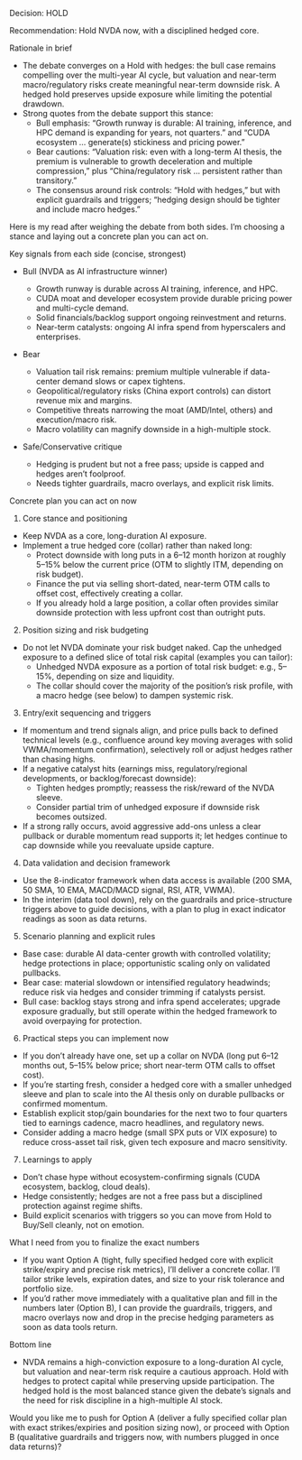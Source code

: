 Decision: HOLD

Recommendation: Hold NVDA now, with a disciplined hedged core.

Rationale in brief
- The debate converges on a Hold with hedges: the bull case remains compelling over the multi-year AI cycle, but valuation and near-term macro/regulatory risks create meaningful near-term downside risk. A hedged hold preserves upside exposure while limiting the potential drawdown.
- Strong quotes from the debate support this stance:
  - Bull emphasis: “Growth runway is durable: AI training, inference, and HPC demand is expanding for years, not quarters.” and “CUDA ecosystem … generate(s) stickiness and pricing power.”
  - Bear cautions: “Valuation risk: even with a long-term AI thesis, the premium is vulnerable to growth deceleration and multiple compression,” plus “China/regulatory risk … persistent rather than transitory.”
  - The consensus around risk controls: “Hold with hedges,” but with explicit guardrails and triggers; “hedging design should be tighter and include macro hedges.”

Here is my read after weighing the debate from both sides. I’m choosing a stance and laying out a concrete plan you can act on.

Key signals from each side (concise, strongest)
- Bull (NVDA as AI infrastructure winner)
  - Growth runway is durable across AI training, inference, and HPC.
  - CUDA moat and developer ecosystem provide durable pricing power and multi-cycle demand.
  - Solid financials/backlog support ongoing reinvestment and returns.
  - Near-term catalysts: ongoing AI infra spend from hyperscalers and enterprises.

- Bear
  - Valuation tail risk remains: premium multiple vulnerable if data-center demand slows or capex tightens.
  - Geopolitical/regulatory risks (China export controls) can distort revenue mix and margins.
  - Competitive threats narrowing the moat (AMD/Intel, others) and execution/macro risk.
  - Macro volatility can magnify downside in a high-multiple stock.

- Safe/Conservative critique
  - Hedging is prudent but not a free pass; upside is capped and hedges aren’t foolproof.
  - Needs tighter guardrails, macro overlays, and explicit risk limits.

Concrete plan you can act on now

1) Core stance and positioning
- Keep NVDA as a core, long-duration AI exposure.
- Implement a true hedged core (collar) rather than naked long:
  - Protect downside with long puts in a 6–12 month horizon at roughly 5–15% below the current price (OTM to slightly ITM, depending on risk budget).
  - Finance the put via selling short-dated, near-term OTM calls to offset cost, effectively creating a collar.
  - If you already hold a large position, a collar often provides similar downside protection with less upfront cost than outright puts.

2) Position sizing and risk budgeting
- Do not let NVDA dominate your risk budget naked. Cap the unhedged exposure to a defined slice of total risk capital (examples you can tailor):
  - Unhedged NVDA exposure as a portion of total risk budget: e.g., 5–15%, depending on size and liquidity.
  - The collar should cover the majority of the position’s risk profile, with a macro hedge (see below) to dampen systemic risk.

3) Entry/exit sequencing and triggers
- If momentum and trend signals align, and price pulls back to defined technical levels (e.g., confluence around key moving averages with solid VWMA/momentum confirmation), selectively roll or adjust hedges rather than chasing highs.
- If a negative catalyst hits (earnings miss, regulatory/regional developments, or backlog/forecast downside):
  - Tighten hedges promptly; reassess the risk/reward of the NVDA sleeve.
  - Consider partial trim of unhedged exposure if downside risk becomes outsized.
- If a strong rally occurs, avoid aggressive add-ons unless a clear pullback or durable momentum read supports it; let hedges continue to cap downside while you reevaluate upside capture.

4) Data validation and decision framework
- Use the 8-indicator framework when data access is available (200 SMA, 50 SMA, 10 EMA, MACD/MACD signal, RSI, ATR, VWMA).
- In the interim (data tool down), rely on the guardrails and price-structure triggers above to guide decisions, with a plan to plug in exact indicator readings as soon as data returns.

5) Scenario planning and explicit rules
- Base case: durable AI data-center growth with controlled volatility; hedge protections in place; opportunistic scaling only on validated pullbacks.
- Bear case: material slowdown or intensified regulatory headwinds; reduce risk via hedges and consider trimming if catalysts persist.
- Bull case: backlog stays strong and infra spend accelerates; upgrade exposure gradually, but still operate within the hedged framework to avoid overpaying for protection.

6) Practical steps you can implement now
- If you don’t already have one, set up a collar on NVDA (long put 6–12 months out, 5–15% below price; short near-term OTM calls to offset cost).
- If you’re starting fresh, consider a hedged core with a smaller unhedged sleeve and plan to scale into the AI thesis only on durable pullbacks or confirmed momentum.
- Establish explicit stop/gain boundaries for the next two to four quarters tied to earnings cadence, macro headlines, and regulatory news.
- Consider adding a macro hedge (small SPX puts or VIX exposure) to reduce cross-asset tail risk, given tech exposure and macro sensitivity.

7) Learnings to apply
- Don’t chase hype without ecosystem-confirming signals (CUDA ecosystem, backlog, cloud deals).
- Hedge consistently; hedges are not a free pass but a disciplined protection against regime shifts.
- Build explicit scenarios with triggers so you can move from Hold to Buy/Sell cleanly, not on emotion.

What I need from you to finalize the exact numbers
- If you want Option A (tight, fully specified hedged core with explicit strike/expiry and precise risk metrics), I’ll deliver a concrete collar. I’ll tailor strike levels, expiration dates, and size to your risk tolerance and portfolio size.
- If you’d rather move immediately with a qualitative plan and fill in the numbers later (Option B), I can provide the guardrails, triggers, and macro overlays now and drop in the precise hedging parameters as soon as data tools return.

Bottom line
- NVDA remains a high-conviction exposure to a long-duration AI cycle, but valuation and near-term risk require a cautious approach. Hold with hedges to protect capital while preserving upside participation. The hedged hold is the most balanced stance given the debate’s signals and the need for risk discipline in a high-multiple AI stock.

Would you like me to push for Option A (deliver a fully specified collar plan with exact strikes/expiries and position sizing now), or proceed with Option B (qualitative guardrails and triggers now, with numbers plugged in once data returns)?